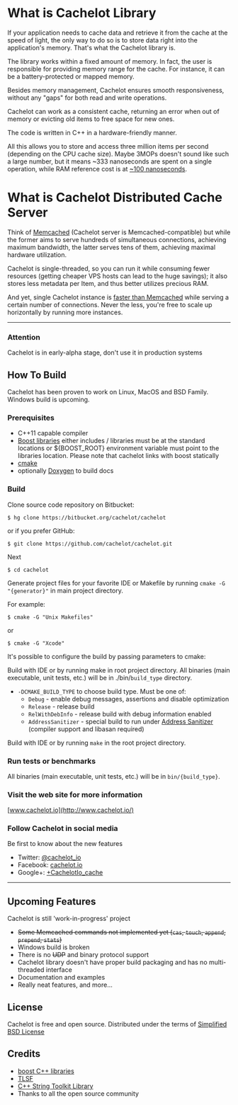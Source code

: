# What is Cachelot Library #
If your application needs to cache data and retrieve it from the cache at the speed of light, the only way to do so is to store data right into the application's memory. That's what the Cachelot library is.

The library works within a fixed amount of memory. In fact, the user is responsible for providing memory range for the cache. For instance, it can be a battery-protected or mapped memory.

Besides memory management, Cachelot ensures smooth responsiveness, without any "gaps" for both read and write operations.

Cachelot can work as a consistent cache, returning an error when out of memory or evicting old items to free space for new ones.

The code is written in C++ in a hardware-friendly manner.

All this allows you to store and access three million items per second (depending on the CPU cache size). Maybe 3MOPs doesn't sound like such a large number, but it means ~333 nanoseconds are spent on a single operation, while RAM reference cost is at [~100 nanoseconds](http://www.eecs.berkeley.edu/~rcs/research/interactive_latency.html).

# What is Cachelot Distributed Cache Server #
Think of [Memcached](http://memcached.org) (Cachelot server is Memcached-compatible) but while the former aims to serve hundreds of simultaneous connections, achieving maximum bandwidth, the latter serves tens of them, achieving maximal hardware utilization.

Cachelot is single-threaded, so you can run it while consuming fewer resources (getting cheaper VPS hosts can lead to the huge savings); it also stores less metadata per Item, and thus better utilizes precious RAM.

And yet, single Cachelot instance is [faster than Memcached](http://cachelot.io/index.html#benchmarks) while serving a certain number of connections. Never the less, you're free to scale up horizontally by running more instances.

* * *

### Attention ###
Cachelot is in early-alpha stage, don't use it in production systems

## How To Build ##
Cachelot has been proven to work on Linux, MacOS and BSD Family.
Windows build is upcoming.

### Prerequisites ###

 * C++11 capable compiler
 * [Boost libraries](http://boost.org/) either includes / libraries must be at the standard locations or ${BOOST_ROOT} environment variable must point to the libraries location. Please note that cachelot links with boost statically
 * [cmake](http://cmake.org/)
 * optionally [Doxygen](http://doxygen.org/) to build docs

### Build ###

Clone source code repository on Bitbucket:

    $ hg clone https://bitbucket.org/cachelot/cachelot

or if you prefer GitHub:

    $ git clone https://github.com/cachelot/cachelot.git

Next

    $ cd cachelot

Generate project files for your favorite IDE or Makefile by running `cmake -G "{generator}"` in main project directory.

For example:

    $ cmake -G "Unix Makefiles"

or

    $ cmake -G "Xcode"

It's possible to configure the build by passing parameters to cmake:

Build with IDE or by running make in root project directory. All binaries (main executable, unit tests, etc.) will be in ./bin/`build_type` directory.


 * `-DCMAKE_BUILD_TYPE` to choose build type.
   Must be one of:
     - `Debug` - enable debug messages, assertions and disable optimization
     - `Release` - release build
     - `RelWithDebInfo` - release build with debug information enabled
     - `AddressSanitizer` - special build to run under [Address Sanitizer](https://code.google.com/p/address-sanitizer/) (compiler support and libasan required)

Build with IDE or by running `make` in the root project directory.

### Run tests or benchmarks ###
All binaries (main executable, unit tests, etc.) will be in `bin/{build_type}`.

### Visit the web site for more information ###
[www.cachelot.io](http://www.cachelot.io/)

### Follow Cachelot in social media ###
Be first to know about the new features

 * Twitter: [@cachelot_io](https://twitter.com/cachelot_io)
 * Facebook: [cachelot.io](https://facebook.com/cachelot.io)
 * Google+: [+CachelotIo_cache](https://plus.google.com/+CachelotIo_cache)

* * *

## Upcoming Features ##
 Cachelot is still 'work-in-progress' project

 * ~~Some Memcached commands not implemented yet (`cas`, `touch`, `append`, `prepend`, `stats`)~~
 * Windows build is broken
 * There is no ~~UDP~~ and binary protocol support
 * Cachelot library doesn't have proper build packaging and has no multi-threaded interface
 * Documentation and examples
 * Really neat features, and more...

## License ##
Cachelot is free and open source.
Distributed under the terms of [Simplified BSD License](http://cachelot.io/license.txt)

## Credits ##
 * [boost C++ libraries](http://www.boost.org)
 * [TLSF](http://www.gii.upv.es/tlsf/)
 * [C++ String Toolkit Library](http://www.partow.net/programming/strtk/index.html)
 * Thanks to all the open source community

